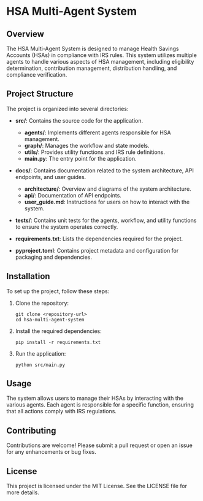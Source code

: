 # HSA Multi-Agent System

## Overview
The HSA Multi-Agent System is designed to manage Health Savings Accounts (HSAs) in compliance with IRS rules. This system utilizes multiple agents to handle various aspects of HSA management, including eligibility determination, contribution management, distribution handling, and compliance verification.

## Project Structure
The project is organized into several directories:

- **src/**: Contains the source code for the application.
  - **agents/**: Implements different agents responsible for HSA management.
  - **graph/**: Manages the workflow and state models.
  - **utils/**: Provides utility functions and IRS rule definitions.
  - **main.py**: The entry point for the application.

- **docs/**: Contains documentation related to the system architecture, API endpoints, and user guides.
  - **architecture/**: Overview and diagrams of the system architecture.
  - **api/**: Documentation of API endpoints.
  - **user_guide.md**: Instructions for users on how to interact with the system.

- **tests/**: Contains unit tests for the agents, workflow, and utility functions to ensure the system operates correctly.

- **requirements.txt**: Lists the dependencies required for the project.

- **pyproject.toml**: Contains project metadata and configuration for packaging and dependencies.

## Installation
To set up the project, follow these steps:

1. Clone the repository:
   ```
   git clone <repository-url>
   cd hsa-multi-agent-system
   ```

2. Install the required dependencies:
   ```
   pip install -r requirements.txt
   ```

3. Run the application:
   ```
   python src/main.py
   ```

## Usage
The system allows users to manage their HSAs by interacting with the various agents. Each agent is responsible for a specific function, ensuring that all actions comply with IRS regulations.

## Contributing
Contributions are welcome! Please submit a pull request or open an issue for any enhancements or bug fixes.

## License
This project is licensed under the MIT License. See the LICENSE file for more details.